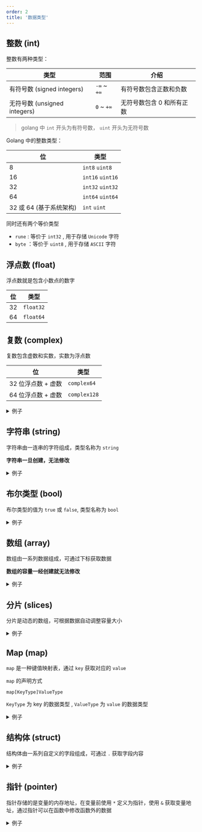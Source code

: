 ```yaml
---
order: 2
title: '数据类型'
---
```


## 整数 (int)

整数有两种类型：

| 类型                         | 范围        | 介绍                      |
| ---------------------------- | ----------- | ------------------------- |
| 有符号数 (signed integers)   | `-∞` ~ `+∞` | 有符号数包含正数和负数    |
| 无符号数 (unsigned integers) | `0` ~ `+∞`  | 无符号数包含 0 和所有正数 |

> golang 中 `int` 开头为有符号数， `uint` 开头为无符号数

Golang 中的整数类型：


| 位                      | 类型             |
| ----------------------- | ---------------- |
| 8                       | `int8` `uint8`   |
| 16                      | `int16` `uint16` |
| 32                      | `int32` `uint32` |
| 64                      | `int64` `uint64` |
| 32 或 64 (基于系统架构) | `int` `uint`     |

同时还有两个等价类型

- `rune` : 等价于 `int32` , 用于存储 `Unicode` 字符
- `byte` ：等价于 `uint8` , 用于存储 `ASCII` 字符

## 浮点数 (float)

浮点数就是包含小数点的数字

| 位  | 类型      |
| --- | --------- |
| 32  | `float32` |
| 64  | `float64` |

## 复数 (complex)

复数包含虚数和实数，实数为浮点数

| 位                 | 类型         |
| ------------------ | ------------ |
| 32 位浮点数 + 虚数 | `complex64`  |
| 64 位浮点数 + 虚数 | `complex128` |

<details>
<summary>例子</summary>

```go
// 初始化一个复数
var complexData complex64 = complex(5, 3) // 等于： 5 + 3i

// 另一种初始化方式
complexData2 := 5 + 3i
```

</details>

## 字符串 (string)

字符串由一连串的字符组成，类型名称为 `string`

**字符串一旦创建，无法修改**

<details>
<summary>例子</summary>

```go
package main
import "fmt"

func main() {
  var str string := "Hi! Jack"
  
  // 不能修改，以下注释的代码会报错
  // str[2] = 'c'

  fmt.Printf("%s",str)
}
```

</details>


## 布尔类型 (bool)

布尔类型的值为 `true` 或 `false`, 类型名称为 `bool`

<details>
<summary>例子</summary>

```go
var isNumber bool

isNumber = true
isNumber = false
```

</details>

## 数组 (array)

数组由一系列数据组成，可通过下标获取数据

**数组的容量一经创建就无法修改**

<details>
<summary>例子</summary>

```go
data := [5]int{1, 2, 3, 4, 5}
```

</details>

## 分片 (slices)

分片是动态的数组，可根据数据自动调整容量大小

<details>
<summary>例子</summary>

```go
package main

import "fmt"

func main() {
	var data []int

	for i := 0; i < 10; i ++ {
		data = append(data, i)
	}

	fmt.Println(data)
}

// 结果
// [0 1 2 3 4 5 6 7 8 9]

```

</details>

## Map (map)

`map` 是一种键值映射表，通过 `key` 获取对应的 `value`

`map` 的声明方式
```
map[KeyType]ValueType
```
`KeyType` 为 key 的数据类型 , `ValueType` 为 `value` 的数据类型

<details>
<summary>例子</summary>

```go
// 声明 map
var m map[string]int

// 使用 make 初始化 map
m = make(map[string]int)

// 设置值
m["path"] = 66

// 输出值
fmt.Println(m["path"])
```

</details>

## 结构体 (struct)

结构体由一系列自定义的字段组成，可通过 `.` 获取字段内容

<details>
<summary>例子</summary>

```go
type Animal struct {
    Name string
}

a := Animal{
    Name: "Lucky"
}

fmt.Println(a.Name)
```

</details>

## 指针 (pointer)

指针存储的是变量的内存地址，在变量前使用 `*` 定义为指针，使用 `&` 获取变量地址，通过指针可以在函数中修改函数外的数据

<details>
<summary>例子</summary>

```go
var num *int

n := 10

num = &n
```

</details>
